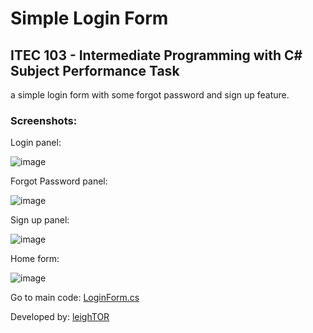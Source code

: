 # Simple Login Form
## ITEC 103 - Intermediate Programming with C# Subject Performance Task
a simple login form with some forgot password and sign up feature.

### Screenshots:

Login panel:

![image](https://user-images.githubusercontent.com/98265778/162484149-e84cfb2e-b83f-4bed-a791-692ba1c031fe.png)


Forgot Password panel:

![image](https://user-images.githubusercontent.com/98265778/162483979-091c1418-0410-4842-a911-888a1098afef.png)


Sign up panel:

![image](https://user-images.githubusercontent.com/98265778/162484087-b4e3cf02-d65a-4b04-b5eb-f89d30bda130.png)


Home form:

![image](https://user-images.githubusercontent.com/98265778/162484193-816654ab-c8f1-4301-a537-6203f9ee2038.png)


Go to main code: [LoginForm.cs](https://github.com/leighTOR/ITEC103Week4-loginForm/blob/ca91729d93c48de12ba62fe8703bbfd74f1f1b9a/Login%20Form/LoginForm.cs)

Developed by: [leighTOR](https://github.com/leighTOR)
